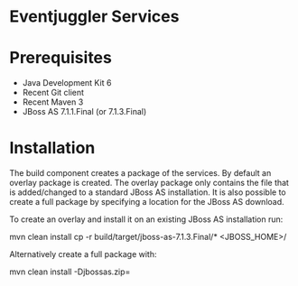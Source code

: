 Eventjuggler Services
=====================


Prerequisites
=============

- Java Development Kit 6
- Recent Git client
- Recent Maven 3
- JBoss AS 7.1.1.Final (or 7.1.3.Final)


Installation
============

The build component creates a package of the services. By default an overlay package is created. The overlay package only contains
the file that is added/changed to a standard JBoss AS installation. It is also possible to create a full package by specifying a
location for the JBoss AS download.

To create an overlay and install it on an existing JBoss AS installation run:

  mvn clean install
  cp -r build/target/jboss-as-7.1.3.Final/* <JBOSS_HOME>/

Alternatively create a full package with:

  mvn clean install -Djbossas.zip=<JBOSS AS ZIP>
